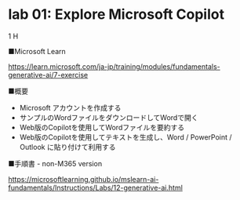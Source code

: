# lab 01: Explore Microsoft Copilot

1 H

■Microsoft Learn

https://learn.microsoft.com/ja-jp/training/modules/fundamentals-generative-ai/7-exercise

■概要

- Microsoft アカウントを作成する
- サンプルのWordファイルをダウンロードしてWordで開く
- Web版のCopilotを使用してWordファイルを要約する
- Web版のCopilotを使用してテキストを生成し、Word / PowerPoint / Outlook に貼り付けて利用する

<!--
■手順書 - M365 version
https://microsoftlearning.github.io/mslearn-ai-fundamentals/Instructions/Labs/12b-m365-copilot.html
-->

■手順書 - non-M365 version

https://microsoftlearning.github.io/mslearn-ai-fundamentals/Instructions/Labs/12-generative-ai.html

